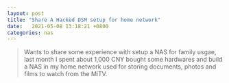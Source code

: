 ```yaml
---
layout: post
title: "Share A Hacked DSM setup for home network" 
date:   2021-05-08 13:18:21 +0800
categories: nas
---
```


> Wants to share some experience with setup a NAS for family usgae, last month I spent about 1,000 CNY bought some hardwares and build a NAS in my home network used for storing documents, photos and films to watch from the MiTV.
  
 
